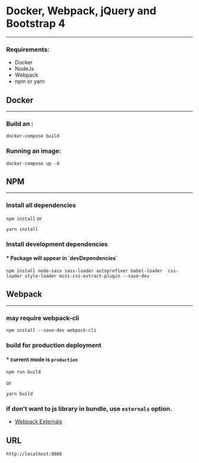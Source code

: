# Docker, Webpack, jQuery and Bootstrap 4


----


### Requirements:
- Docker
- NodeJs
- Webpack
- npm or yarn

## Docker

----
### Build an :

`` docker-compose build ``


### Running an image:
``docker-compose up -d``


## NPM

---

### Install all dependencies

``npm install``
or 

``yarn install``

### Install development dependencies
#### \* Package will appear in \`devDependencies\`

``npm install node-sass sass-loader autoprefixer babel-loader  css-loader style-loader mini-css-extract-plugin --save-dev``


## Webpack

----
### may require webpack-cli

``npm install --save-dev webpack-cli``


### build for production deployment
#### \* current mode is `production`

``npm run build``

 or 
 
``yarn build``


### if don't want to js library in bundle, use `externals` option.
- [Webpack Externals](https://webpack.js.org/configuration/externals/)


## URL
``http://localhost:8080``
